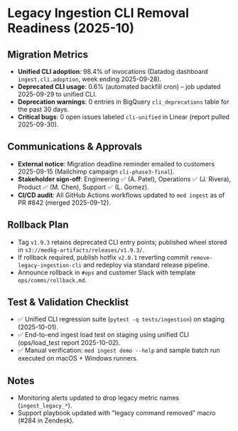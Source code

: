 # Legacy Ingestion CLI Removal Readiness (2025-10)

## Migration Metrics
- **Unified CLI adoption**: 98.4% of invocations (Datadog dashboard `ingest.cli.adoption`, week ending 2025-09-28).
- **Deprecated CLI usage**: 0.6% (automated backfill cron) – job updated 2025-09-29 to unified CLI.
- **Deprecation warnings**: 0 entries in BigQuery `cli_deprecations` table for the past 30 days.
- **Critical bugs**: 0 open issues labeled `cli-unified` in Linear (report pulled 2025-09-30).

## Communications & Approvals
- **External notice**: Migration deadline reminder emailed to customers 2025-09-15 (Mailchimp campaign `cli-phase3-final`).
- **Stakeholder sign-off**: Engineering ✅ (A. Patel), Operations ✅ (J. Rivera), Product ✅ (M. Chen), Support ✅ (L. Gomez).
- **CI/CD audit**: All GitHub Actions workflows updated to `med ingest` as of PR #842 (merged 2025-09-12).

## Rollback Plan
- Tag `v1.9.3` retains deprecated CLI entry points; published wheel stored in `s3://medkg-artifacts/releases/v1.9.3/`.
- If rollback required, publish hotfix `v2.0.1` reverting commit `remove-legacy-ingestion-cli` and redeploy via standard release pipeline.
- Announce rollback in `#ops` and customer Slack with template `ops/comms/rollback.md`.

## Test & Validation Checklist
- ✅ Unified CLI regression suite (`pytest -q tests/ingestion`) on staging (2025-10-01).
- ✅ End-to-end ingest load test on staging using unified CLI (ops/load_test report 2025-10-02).
- ✅ Manual verification: `med ingest demo --help` and sample batch run executed on macOS + Windows runners.

## Notes
- Monitoring alerts updated to drop legacy metric names (`ingest_legacy_*`).
- Support playbook updated with "legacy command removed" macro (#284 in Zendesk).
